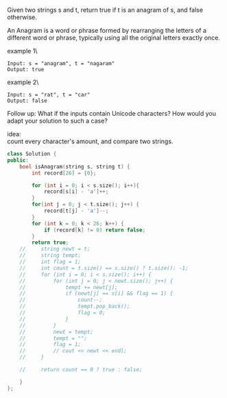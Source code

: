 Given two strings s and t, return true if t is an anagram of s, and false otherwise.

An Anagram is a word or phrase formed by rearranging the letters of a different word or phrase, typically using all the original letters exactly once.

example 1\
```
Input: s = "anagram", t = "nagaram"
Output: true
```

example 2\
```
Input: s = "rat", t = "car"
Output: false
```

Follow up: What if the inputs contain Unicode characters? How would you adapt your solution to such a case?

idea:\
count every character's amount, and compare two strings.

```cpp
class Solution {
public:
    bool isAnagram(string s, string t) {
        int record[26] = {0};

        for (int i = 0; i < s.size(); i++){
            record[s[i] - 'a']++;
        }
        for(int j = 0; j < t.size(); j++) {
            record[t[j] - 'a']--;
        }
        for (int k = 0; k < 26; k++) {
            if (record[k] != 0) return false;
        }
        return true;
    //     string newt = t;
    //     string tempt;
    //     int flag = 1;
    //     int count = t.size() == s.size() ? t.size(): -1;
    //     for (int i = 0; i < s.size(); i++) {
    //         for (int j = 0; j < newt.size(); j++) {
    //             tempt += newt[j];
    //             if (newt[j] == s[i] && flag == 1) {
    //                 count--;
    //                 tempt.pop_back();
    //                 flag = 0;
    //             }
    //         }
    //         newt = tempt;
    //         tempt = "";
    //         flag = 1;
    //         // cout << newt << endl;
    //     }

    //     return count == 0 ? true : false;

    }
};
```






















